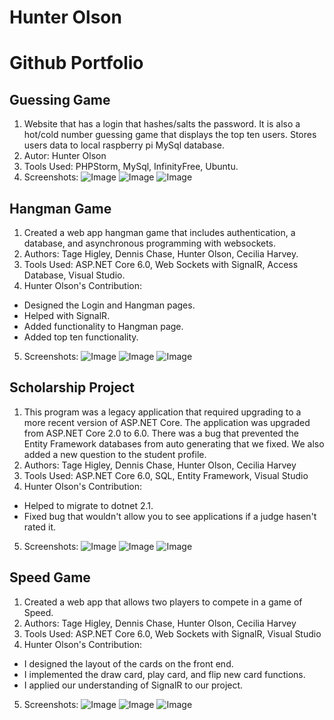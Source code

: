 <!-- ## Welcome to GitHub Pages

You can use the [editor on GitHub](https://github.com/16holson/16holson.github.io/edit/main/index.md) to maintain and preview the content for your website in Markdown files.

Whenever you commit to this repository, GitHub Pages will run [Jekyll](https://jekyllrb.com/) to rebuild the pages in your site, from the content in your Markdown files.

### Markdown

Markdown is a lightweight and easy-to-use syntax for styling your writing. It includes conventions for

```markdown
Syntax highlighted code block

# Header 1
## Header 2
### Header 3

- Bulleted
- List

1. Numbered
2. List

**Bold** and _Italic_ and `Code` text

[Link](url) and ![Image](src)
```

For more details see [Basic writing and formatting syntax](https://docs.github.com/en/github/writing-on-github/getting-started-with-writing-and-formatting-on-github/basic-writing-and-formatting-syntax).

### Jekyll Themes

Your Pages site will use the layout and styles from the Jekyll theme you have selected in your [repository settings](https://github.com/16holson/16holson.github.io/settings/pages). The name of this theme is saved in the Jekyll `_config.yml` configuration file.

### Support or Contact

Having trouble with Pages? Check out our [documentation](https://docs.github.com/categories/github-pages-basics/) or [contact support](https://support.github.com/contact) and we’ll help you sort it out. -->
# Hunter Olson
# Github Portfolio

## Guessing Game
1. Website that has a login that hashes/salts the password. It is also a hot/cold number guessing game that displays the top ten users. Stores users data to local raspberry pi MySql database.
2. Autor: Hunter Olson
3. Tools Used: PHPStorm, MySql, InfinityFree, Ubuntu.
4. Screenshots:
![Image](images/guessinggameone.png)
![Image](images/guessinggametwo.png)
![Image](images/guessinggamethree.png)

## Hangman Game
1. Created a web app hangman game that includes authentication, a database, and asynchronous programming with websockets.
2. Authors: Tage Higley, Dennis Chase, Hunter Olson, Cecilia Harvey.
3. Tools Used: ASP.NET Core 6.0, Web Sockets with SignalR, Access Database, Visual Studio.
4. Hunter Olson's Contribution: 
- Designed the Login and Hangman pages.
- Helped with SignalR.
- Added functionality to Hangman page.
- Added top ten functionality.
5. Screenshots:
![Image](images/hangmanone.png)
![Image](images/hangmantwo.png)
![Image](images/hangmanthree.png)

## Scholarship Project
1. This program was a legacy application that required upgrading to a more recent version of ASP.NET Core. The application was upgraded from ASP.NET Core 2.0 to 6.0. There was a bug that prevented the Entity Framework databases from auto generating that we fixed. We also added a new question to the student profile.
2. Authors: Tage Higley, Dennis Chase, Hunter Olson, Cecilia Harvey
3. Tools Used: ASP.NET Core 6.0, SQL, Entity Framework, Visual Studio
4. Hunter Olson's Contribution: 
- Helped to migrate to dotnet 2.1. 
- Fixed bug that wouldn't allow you to see applications if a judge hasen't rated it.
5. Screenshots:
![Image](images/scholarshipone.png)
![Image](images/scholarshiptwo.png)
![Image](images/scholarshipthree.png)

## Speed Game
1. Created a web app that allows two players to compete in a game of Speed.
2. Authors: Tage Higley, Dennis Chase, Hunter Olson, Cecilia Harvey
3. Tools Used: ASP.NET Core 6.0, Web Sockets with SignalR, Visual Studio
4. Hunter Olson's Contribution: 
- I designed the layout of the cards on the front end.
- I implemented the draw card, play card, and flip new card functions.
- I applied our understanding of SignalR to our project.
5. Screenshots:
![Image](images/speedone.png)
![Image](images/speedtwo.png)
![Image](images/speedthree.png)
